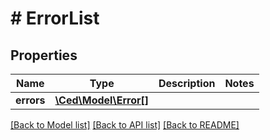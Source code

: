 # # ErrorList

## Properties

Name | Type | Description | Notes
------------ | ------------- | ------------- | -------------
**errors** | [**\Ced\Model\Error[]**](Error.md) |  |

[[Back to Model list]](../../README.md#models) [[Back to API list]](../../README.md#endpoints) [[Back to README]](../../README.md)
